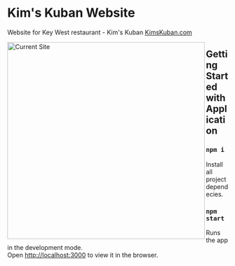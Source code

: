 # Kim's Kuban Website
Website for Key West restaurant - Kim's Kuban
[KimsKuban.com](https://kimskuban.com)

<img alt="Current Site" src="./rogeliolopez-old.png" align="left" width="450px"/>


## Getting Started with Application

### `npm i`
Install all project dependecies.

### `npm start`
Runs the app in the development mode.\
Open [http://localhost:3000](http://localhost:3000) to view it in the browser.

